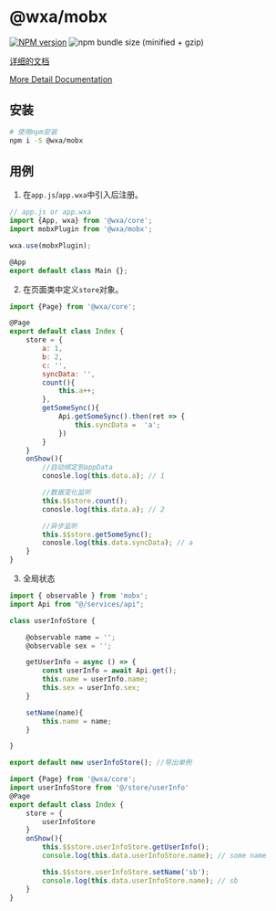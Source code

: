 # @wxa/mobx
[![NPM version](https://img.shields.io/npm/v/@wxa/mobx/next.svg)](https://www.npmjs.com/package/@wxa/mobx)
![npm bundle size (minified + gzip)](https://img.shields.io/bundlephobia/minzip/@wxa/mobx/next.svg)

[详细的文档](https://genuifx.github.io/wxa/plugin/core/mobx.html)

[More Detail Documentation](https://genuifx.github.io/wxa/plugin/core/mobx.html)


## 安装
``` bash
# 使用npm安装
npm i -S @wxa/mobx
```

## 用例
1. 在`app.js`/`app.wxa`中引入后注册。
``` js
// app.js or app.wxa
import {App, wxa} from '@wxa/core';
import mobxPlugin from '@wxa/mobx';

wxa.use(mobxPlugin);

@App
export default class Main {};
```

2. 在页面类中定义`store`对象。
``` js
import {Page} from '@wxa/core';

@Page
export default class Index {
    store = {
        a: 1,
        b: 2,
        c: '',
        syncData: '',
        count(){
            this.a++;
        },
        getSomeSync(){
            Api.getSomeSync().then(ret => {
                this.syncData =  'a';
            })
        }
    }
    onShow(){
        //自动绑定到appData
        conosle.log(this.data.a); // 1

        //数据变化监听
        this.$$store.count();
        conosle.log(this.data.a); // 2

        //异步监听
        this.$$store.getSomeSync();
        conosle.log(this.data.syncData); // a
    }
}
```

3. 全局状态
``` js
import { observable } from 'mobx';
import Api from "@/services/api";

class userInfoStore {

    @observable name = '';
    @observable sex = '';

    getUserInfo = async () => {
        const userInfo = await Api.get();
        this.name = userInfo.name;
        this.sex = userInfo.sex;
    }

    setName(name){
        this.name = name;
    }

}

export default new userInfoStore(); //导出单例
```

``` js
import {Page} from '@wxa/core';
import userInfoStore from '@/store/userInfo'
@Page
export default class Index {
    store = {
        userInfoStore
    }
    onShow(){
        this.$$store.userInfoStore.getUserInfo();
        console.log(this.data.userInfoStore.name); // some name

        this.$$store.userInfoStore.setName('sb');
        console.log(this.data.userInfoStore.name); // sb
    }
}
```

